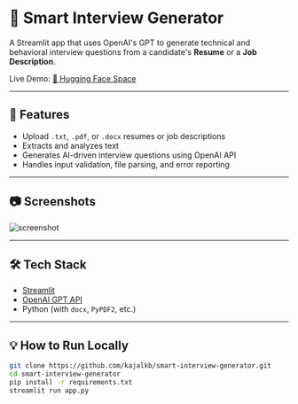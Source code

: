 # 🧠 Smart Interview Generator

A Streamlit app that uses OpenAI's GPT to generate technical and behavioral interview questions from a candidate's **Resume** or a **Job Description**.

Live Demo: [🤖 Hugging Face Space](https://huggingface.co/spaces/kajalkb/smart-interview-generator)

---

## 🚀 Features

- Upload `.txt`, `.pdf`, or `.docx` resumes or job descriptions
- Extracts and analyzes text
- Generates AI-driven interview questions using OpenAI API
- Handles input validation, file parsing, and error reporting

---

## 📷 Screenshots

![screenshot](screenshots/preview.png)

---

## 🛠 Tech Stack

- [Streamlit](https://streamlit.io)
- [OpenAI GPT API](https://platform.openai.com/)
- Python (with `docx`, `PyPDF2`, etc.)

---

## 💡 How to Run Locally

```bash
git clone https://github.com/kajalkb/smart-interview-generator.git
cd smart-interview-generator
pip install -r requirements.txt
streamlit run app.py
